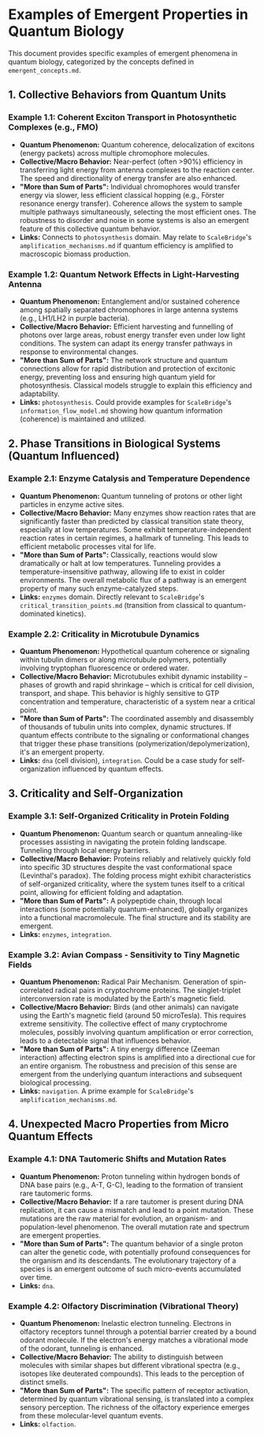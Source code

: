 # Examples of Emergent Properties in Quantum Biology

This document provides specific examples of emergent phenomena in quantum biology, categorized by the concepts defined in `emergent_concepts.md`.

## 1. Collective Behaviors from Quantum Units

### Example 1.1: Coherent Exciton Transport in Photosynthetic Complexes (e.g., FMO)
- **Quantum Phenomenon:** Quantum coherence, delocalization of excitons (energy packets) across multiple chromophore molecules.
- **Collective/Macro Behavior:** Near-perfect (often >90%) efficiency in transferring light energy from antenna complexes to the reaction center. The speed and directionality of energy transfer are also enhanced.
- **"More than Sum of Parts":** Individual chromophores would transfer energy via slower, less efficient classical hopping (e.g., Förster resonance energy transfer). Coherence allows the system to sample multiple pathways simultaneously, selecting the most efficient ones. The robustness to disorder and noise in some systems is also an emergent feature of this collective quantum behavior.
- **Links:** Connects to `photosynthesis` domain. May relate to `ScaleBridge`'s `amplification_mechanisms.md` if quantum efficiency is amplified to macroscopic biomass production.

### Example 1.2: Quantum Network Effects in Light-Harvesting Antenna
- **Quantum Phenomenon:** Entanglement and/or sustained coherence among spatially separated chromophores in large antenna systems (e.g., LH1/LH2 in purple bacteria).
- **Collective/Macro Behavior:** Efficient harvesting and funnelling of photons over large areas, robust energy transfer even under low light conditions. The system can adapt its energy transfer pathways in response to environmental changes.
- **"More than Sum of Parts":** The network structure and quantum connections allow for rapid distribution and protection of excitonic energy, preventing loss and ensuring high quantum yield for photosynthesis. Classical models struggle to explain this efficiency and adaptability.
- **Links:** `photosynthesis`. Could provide examples for `ScaleBridge`'s `information_flow_model.md` showing how quantum information (coherence) is maintained and utilized.

## 2. Phase Transitions in Biological Systems (Quantum Influenced)

### Example 2.1: Enzyme Catalysis and Temperature Dependence
- **Quantum Phenomenon:** Quantum tunneling of protons or other light particles in enzyme active sites.
- **Collective/Macro Behavior:** Many enzymes show reaction rates that are significantly faster than predicted by classical transition state theory, especially at low temperatures. Some exhibit temperature-independent reaction rates in certain regimes, a hallmark of tunneling. This leads to efficient metabolic processes vital for life.
- **"More than Sum of Parts":** Classically, reactions would slow dramatically or halt at low temperatures. Tunneling provides a temperature-insensitive pathway, allowing life to exist in colder environments. The overall metabolic flux of a pathway is an emergent property of many such enzyme-catalyzed steps.
- **Links:** `enzymes` domain. Directly relevant to `ScaleBridge`'s `critical_transition_points.md` (transition from classical to quantum-dominated kinetics).

### Example 2.2: Criticality in Microtubule Dynamics
- **Quantum Phenomenon:** Hypothetical quantum coherence or signaling within tubulin dimers or along microtubule polymers, potentially involving tryptophan fluorescence or ordered water.
- **Collective/Macro Behavior:** Microtubules exhibit dynamic instability – phases of growth and rapid shrinkage – which is critical for cell division, transport, and shape. This behavior is highly sensitive to GTP concentration and temperature, characteristic of a system near a critical point.
- **"More than Sum of Parts":** The coordinated assembly and disassembly of thousands of tubulin units into complex, dynamic structures. If quantum effects contribute to the signaling or conformational changes that trigger these phase transitions (polymerization/depolymerization), it's an emergent property.
- **Links:** `dna` (cell division), `integration`. Could be a case study for self-organization influenced by quantum effects.

## 3. Criticality and Self-Organization

### Example 3.1: Self-Organized Criticality in Protein Folding
- **Quantum Phenomenon:** Quantum search or quantum annealing-like processes assisting in navigating the protein folding landscape. Tunneling through local energy barriers.
- **Collective/Macro Behavior:** Proteins reliably and relatively quickly fold into specific 3D structures despite the vast conformational space (Levinthal's paradox). The folding process might exhibit characteristics of self-organized criticality, where the system tunes itself to a critical point, allowing for efficient folding and adaptation.
- **"More than Sum of Parts":** A polypeptide chain, through local interactions (some potentially quantum-enhanced), globally organizes into a functional macromolecule. The final structure and its stability are emergent.
- **Links:** `enzymes`, `integration`.

### Example 3.2: Avian Compass - Sensitivity to Tiny Magnetic Fields
- **Quantum Phenomenon:** Radical Pair Mechanism. Generation of spin-correlated radical pairs in cryptochrome proteins. The singlet-triplet interconversion rate is modulated by the Earth's magnetic field.
- **Collective/Macro Behavior:** Birds (and other animals) can navigate using the Earth's magnetic field (around 50 microTesla). This requires extreme sensitivity. The collective effect of many cryptochrome molecules, possibly involving quantum amplification or error correction, leads to a detectable signal that influences behavior.
- **"More than Sum of Parts":** A tiny energy difference (Zeeman interaction) affecting electron spins is amplified into a directional cue for an entire organism. The robustness and precision of this sense are emergent from the underlying quantum interactions and subsequent biological processing.
- **Links:** `navigation`. A prime example for `ScaleBridge`'s `amplification_mechanisms.md`.

## 4. Unexpected Macro Properties from Micro Quantum Effects

### Example 4.1: DNA Tautomeric Shifts and Mutation Rates
- **Quantum Phenomenon:** Proton tunneling within hydrogen bonds of DNA base pairs (e.g., A-T, G-C), leading to the formation of transient rare tautomeric forms.
- **Collective/Macro Behavior:** If a rare tautomer is present during DNA replication, it can cause a mismatch and lead to a point mutation. These mutations are the raw material for evolution, an organism- and population-level phenomenon. The overall mutation rate and spectrum are emergent properties.
- **"More than Sum of Parts":** The quantum behavior of a single proton can alter the genetic code, with potentially profound consequences for the organism and its descendants. The evolutionary trajectory of a species is an emergent outcome of such micro-events accumulated over time.
- **Links:** `dna`.

### Example 4.2: Olfactory Discrimination (Vibrational Theory)
- **Quantum Phenomenon:** Inelastic electron tunneling. Electrons in olfactory receptors tunnel through a potential barrier created by a bound odorant molecule. If the electron's energy matches a vibrational mode of the odorant, tunneling is enhanced.
- **Collective/Macro Behavior:** The ability to distinguish between molecules with similar shapes but different vibrational spectra (e.g., isotopes like deuterated compounds). This leads to the perception of distinct smells.
- **"More than Sum of Parts":** The specific pattern of receptor activation, determined by quantum vibrational sensing, is translated into a complex sensory perception. The richness of the olfactory experience emerges from these molecular-level quantum events.
- **Links:** `olfaction`.
